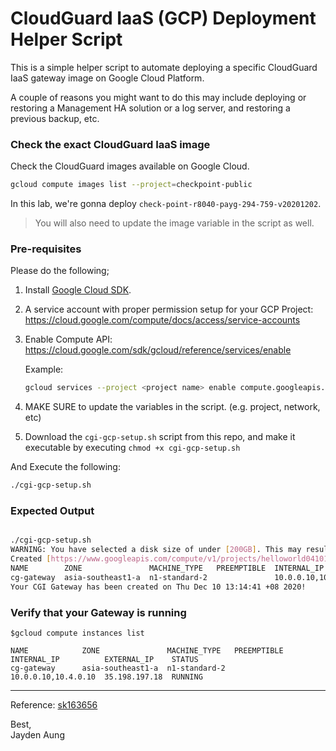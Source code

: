 # CloudGuard IaaS (GCP) Deployment Helper Script

This is a simple helper script to automate deploying a specific CloudGuard IaaS gateway image on Google Cloud Platform.

A couple of reasons you might want to do this may include deploying or restoring a Management HA solution or a log server, and restoring a previous backup, etc.

### Check the exact CloudGuard IaaS image 

Check the CloudGuard images available on Google Cloud.

```bash
gcloud compute images list --project=checkpoint-public 
```

In this lab, we're gonna deploy ```check-point-r8040-payg-294-759-v20201202```.

> You will also need to update the image variable in the script as well.

### Pre-requisites 

Please do the following;

1. Install [Google Cloud SDK](https://cloud.google.com/sdk/docs/install). 

2. A service account with proper permission setup for your GCP Project: https://cloud.google.com/compute/docs/access/service-accounts

3. Enable Compute API: https://cloud.google.com/sdk/gcloud/reference/services/enable

   Example: 
   ```bash 
   gcloud services --project <project name> enable compute.googleapis.com
   ```

4. MAKE SURE to update the variables in the script. (e.g. project, network, etc)

5. Download the ```cgi-gcp-setup.sh``` script from this repo, and make it executable by executing  ```chmod +x cgi-gcp-setup.sh``` 


And Execute the following:

```bash
./cgi-gcp-setup.sh
```

### Expected Output

```bash

./cgi-gcp-setup.sh
WARNING: You have selected a disk size of under [200GB]. This may result in poor I/O performance. For more information, see: https://developers.google.com/compute/docs/disks#performance.
Created [https://www.googleapis.com/compute/v1/projects/helloworld041019/zones/asia-southeast1-a/instances/cg-gateway].
NAME        ZONE               MACHINE_TYPE   PREEMPTIBLE  INTERNAL_IP          EXTERNAL_IP    STATUS
cg-gateway  asia-southeast1-a  n1-standard-2               10.0.0.10,10.4.0.10  35.198.197.18  RUNNING
Your CGI Gateway has been created on Thu Dec 10 13:14:41 +08 2020!

```

### Verify that your Gateway is running

```
$gcloud compute instances list  

NAME            ZONE               MACHINE_TYPE   PREEMPTIBLE  INTERNAL_IP          EXTERNAL_IP    STATUS
cg-gateway      asia-southeast1-a  n1-standard-2               10.0.0.10,10.4.0.10  35.198.197.18  RUNNING
```
---
Reference: [sk163656](https://supportcenter.checkpoint.com/supportcenter/portal?eventSubmit_doGoviewsolutiondetails=&solutionid=sk163656&partition=Advanced&product=CloudGuard)

Best, \
Jayden Aung